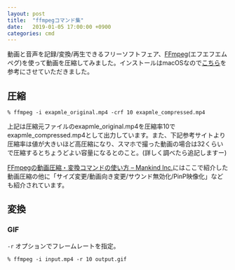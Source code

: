 ```yaml
---
layout: post
title:  "ffmpegコマンド集"
date:   2019-01-05 17:00:00 +0900
categories: cmd
---
```


動画と音声を記録/変換/再生できるフリーソフトフェア、[FFmpeg](https://ffmpeg.org/)(エフエフエムペグ)を使って動画を圧縮してみました。インストールはmacOSなので[こちら](https://qiita.com/Ryosuke-Hujisawa/items/6a1c47d31ac299dc1c46)を参考にさせていただきました。

## 圧縮

```
% ffmpeg -i exapmle_original.mp4 -crf 10 exapmle_compressed.mp4
```

上記は圧縮元ファイルのexapmle_original.mp4を圧縮率10でexapmle_compressed.mp4として出力しています。また、下記参考サイトより圧縮率は値が大きいほど高圧縮になり、スマホで撮った動画の場合は32くらいで圧縮するとちょうどよい容量になるとのこと。(詳しく調べたら追記しますー)

[FFmpegの動画圧縮・変換コマンドの使い方 – Mankind Inc.](http://mankindinc.jp/wp01/2018/03/14/ffmpeg%E3%81%AE%E5%8B%95%E7%94%BB%E5%9C%A7%E7%B8%AE%E3%83%BB%E5%A4%89%E6%8F%9B%E3%82%B3%E3%83%9E%E3%83%B3%E3%83%89%E3%81%AE%E4%BD%BF%E3%81%84%E6%96%B9/)にはここで紹介した動画圧縮の他に「サイズ変更/動画向き変更/サウンド無効化/PinP映像化」なども紹介されています。

## 変換

### GIF

`-r` オプションでフレームレートを指定。

```
% ffmpeg -i input.mp4 -r 10 output.gif
```

